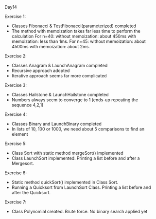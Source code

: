 Day14

Exercise 1:
- Classes Fibonacci & TestFibonacci(parameterized) completed
- The method with memoization takes far less time to perform the calculation
    For n=40:   without memoization: about 450ms
                with memoization: less than 1ms.
    For n=45:   without memoization: about 4500ms
                with memoization: about 2ms.

Exercise 2:
- Classes Anagram & LaunchAnagram completed
- Recursive approach adopted
- Iterative approach seems far more complicated

Exercise 3:
- Classes Hailstone & LaunchHailstone completed
- Numbers always seem to converge to 1 (ends-up repeating the sequence 4,2,1)

Exercise 4:
- Classes Binary and LaunchBinary completed
- In lists of 10, 100 or 1000, we need about 5 comparisons to find an element

Exercise 5:
- Class Sort with static method mergeSort() implemented
- Class LaunchSort implemented. Printing a list before and after a Mergesort.

Exercise 6:
- Static method quickSort() implemented in Class Sort.
- Running a Quicksort from LaunchSort Class. Printing a list before and after the Quicksort.

Exercise 7:
- Class Polynomial created. Brute force. No binary search applied yet
